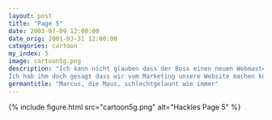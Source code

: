 ```yaml
---
layout: post
title: "Page 5"
date: 2003-07-09 12:00:00
date_orig: 2001-03-31 12:00:00
categories: cartoon
my_index: 5
image: cartoon5g.png
description: "Ich kann nicht glauben dass der Boss einen neuen Webmaster angestellt hat 
Ich hab ihm doch gesagt dass wir vom Marketing unsere Website machen können Markus die Marketing Maus hey bist du der neue Star Webdesigner ich möchte mal ein Wörtchen mit dir reden Katrina"
germantitle: "Marcus, die Maus, schlechtgelaunt wie immer"
---
```


{% include figure.html src="cartoon5g.png" alt="Hackles Page 5"  %}
